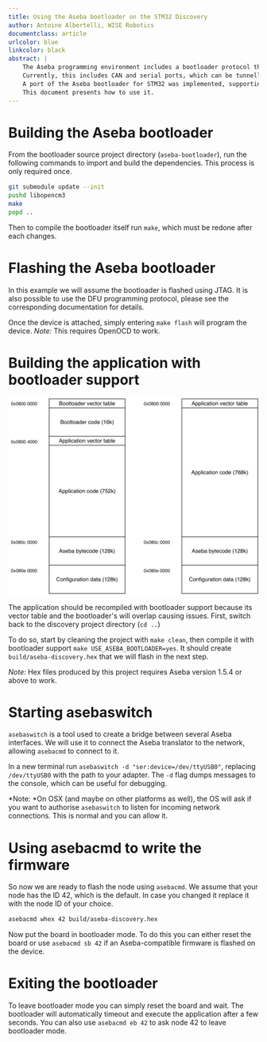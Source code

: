 ```yaml
---
title: Using the Aseba bootloader on the STM32 Discovery
author: Antoine Albertelli, WISE Robotics
documentclass: article
urlcolor: blue
linkcolor: black
abstract: |
    The Aseba programming environment includes a bootloader protocol that can be used to upgrade nodes over different transport layers.
    Currently, this includes CAN and serial ports, which can be tunnelled via TCP or HTTP using `asebaswitch`.
    A port of the Aseba bootloader for STM32 was implemented, supporting upgrade via CAN.
    This document presents how to use it.
---
```



# Building the Aseba bootloader

From the bootloader source project directory (`aseba-bootloader`), run the following commands to import and build the dependencies.
This process is only required once.

```bash
git submodule update --init
pushd libopencm3
make
popd ..
```

Then to compile the bootloader itself run `make`, which must be redone after each changes.

# Flashing the Aseba bootloader

In this example we will assume the bootloader is flashed using JTAG.
It is also possible to use the DFU programming protocol, please see the corresponding documentation for details.

Once the device is attached, simply entering `make flash` will program the device.
*Note:* This requires OpenOCD to work.

# Building the application with bootloader support

![Flash layout comparison when building with or without bootloader. Data sections containing Aseba bytecode and configuration data stay at the same location. This allows the user to add or remove the bootloader without losing their settings or programmed bytecode.](flash_layout.png)


The application should be recompiled with bootloader support because its vector table and the bootloader's will overlap causing issues.
First, switch back to the discovery project directory (`cd ..`)

To do so, start by cleaning the project with `make clean`, then compile it with bootloader support `make USE_ASEBA_BOOTLOADER=yes`.
It should create `build/aseba-discovery.hex` that we will flash in the next step.

*Note:* Hex files produced by this project requires Aseba version 1.5.4 or above to work.

# Starting asebaswitch

`asebaswitch` is a tool used to create a bridge between several Aseba interfaces.
We will use it to connect the Aseba translator to the network, allowing `asebacmd` to connect to it.

In a new terminal run `asebaswitch -d "ser:device=/dev/ttyUSB0"`, replacing `/dev/ttyUSB0` with the path to your adapter.
The `-d` flag dumps messages to the console, which can be useful for debugging.

*Note: *On OSX (and maybe on other platforms as well), the OS will ask if you want to authorise `asebaswitch` to listen for incoming network connections.
This is normal and you can allow it.

# Using asebacmd to write the firmware

So now we are ready to flash the node using `asebacmd`.
We assume that your node has the ID 42, which is the default.
In case you changed it replace it with the node ID of your choice.

```bash
asebacmd whex 42 build/aseba-discovery.hex
```

Now put the board in bootloader mode.
To do this you can either reset the board or use `asebacmd sb 42` if an Aseba-compatible firmware is flashed on the device.

# Exiting the bootloader

To leave bootloader mode you can simply reset the board and wait.
The bootloader will automatically timeout and execute the application after a few seconds.
You can also use `asebacmd eb 42` to ask node 42 to leave bootloader mode.
